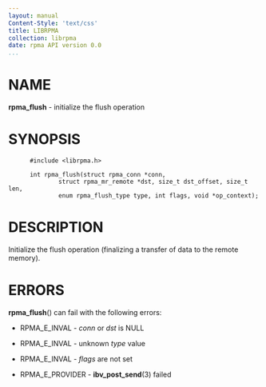 ```yaml
---
layout: manual
Content-Style: 'text/css'
title: LIBRPMA
collection: librpma
date: rpma API version 0.0
...
```


[comment]: <> (SPDX-License-Identifier: BSD-3-Clause)
[comment]: <> (Copyright 2020, Intel Corporation)

NAME
====

**rpma\_flush** - initialize the flush operation

SYNOPSIS
========

          #include <librpma.h>

          int rpma_flush(struct rpma_conn *conn,
                  struct rpma_mr_remote *dst, size_t dst_offset, size_t len,
                  enum rpma_flush_type type, int flags, void *op_context);

DESCRIPTION
===========

Initialize the flush operation (finalizing a transfer of data to the
remote memory).

ERRORS
======

**rpma\_flush**() can fail with the following errors:

-   RPMA\_E\_INVAL - *conn* or *dst* is NULL

-   RPMA\_E\_INVAL - unknown *type* value

-   RPMA\_E\_INVAL - *flags* are not set

-   RPMA\_E\_PROVIDER - **ibv\_post\_send**(3) failed

